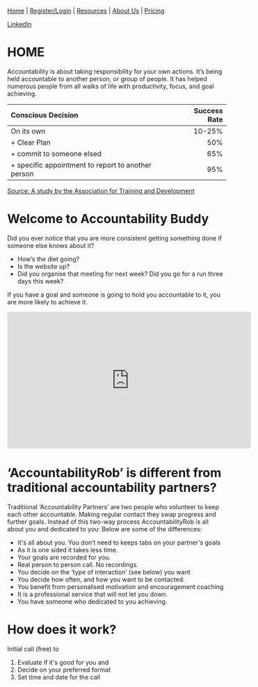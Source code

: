 [Home](index.md) | [Register/Login](login.md) | [Resources](resources.md) | [About Us](about.md) | [Pricing](price.md)

[LinkedIn]({{site.linkedin}})

# HOME
<p>
Accountability is about taking responsibility for your own actions. It’s being held accountable to another person, or group of people. It has  helped numerous people from all walks of life with productivity, focus, and goal achieving.
<p>

| Conscious Decision      | Success Rate |
| :---        |    ----:   |
| On its own      | 10-25%       |
| + Clear Plan   | 50%        |
| + commit to someone elsed   | 65%        |
| + specific appointment to report to another person   | 95%        |
<p>

[Source: A study by the Association for Training and Development](https://www.entrepreneur.com/article/310062)
<p>
<p>

# Welcome to Accountability Buddy
Did you ever notice that you are more consistent getting something done if someone else knows about it? 
- How’s the diet going? 
- Is the website up? 
- Did you organise that meeting for next week? Did you go for a run three days this week?
<p>
If you have a goal and someone is going to hold you accountable to it, you are more likely to achieve it.


<p>

<iframe width="560" height="315" src="https://www.youtube.com/embed/7I0nUEPtVT0" title="YouTube video player" frameborder="0" allow="accelerometer; autoplay; clipboard-write; encrypted-media; gyroscope; picture-in-picture" allowfullscreen></iframe>
<p>


# ‘AccountabilityRob’ is different from traditional accountability partners?

Traditional ‘Accountability Partners’ are two people who volunteer to keep each other accountable. Making regular contact they swap progress and further goals. Instead of this two-way process AccountabilityRob is all about you and dedicated to you: Below are some of the differences:
- It's all about you. You don’t need to keeps tabs on your partner's goals
- As it is one sided it takes less time.
- Your goals are recorded for you.
- Real person to person call. No recordings.
- You decide on the ‘type of interaction’ (see below) you want 
- You decide how often, and how you want to be contacted.
- You benefit from personalised motivation and encouragement coaching
- It is a professional service that will not let you down.
- You have someone who dedicated to you achieving.


# How does it work?
Initial call (free) to 
 1. Evaluate if it's good for you and 
 2. Decide on your preferred format
 3. Set time and date for the call






